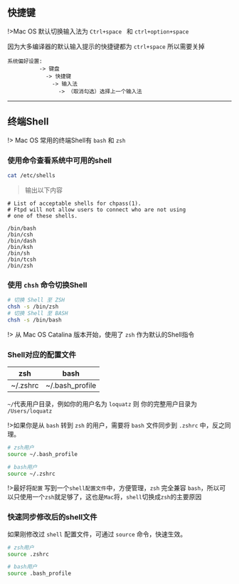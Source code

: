## 快捷键

!>Mac OS 默认切换输入法为 `Ctrl+space ` 和 `ctrl+option+space`

因为大多编译器的默认输入提示的快捷键都为 `ctrl+space` 所以需要关掉

```
系统偏好设置:
          -> 键盘
            -> 快捷键
              -> 输入法
                -> （取消勾选）选择上一个输入法
```



---



## 终端Shell

!> Mac OS 常用的终端Shell有 `bash` 和  `zsh`

### 使用命令查看系统中可用的shell

```bash
cat /etc/shells
```

> 输出以下内容

```
# List of acceptable shells for chpass(1).
# Ftpd will not allow users to connect who are not using
# one of these shells.

/bin/bash
/bin/csh
/bin/dash
/bin/ksh
/bin/sh
/bin/tcsh
/bin/zsh
```

### 使用 `chsh` 命令切换Shell

```bash
# 切换 Shell 至 ZSH
chsh -s /bin/zsh
# 切换 Shell 至 BASH
chsh -s /bin/bash
```

!> 从 Mac OS Catalina 版本开始，使用了 `zsh` 作为默认的Shell指令

### Shell对应的配置文件

|   zsh    |      bash       |
| :------: | :-------------: |
| ~/.zshrc | ~/.bash_profile |

`~/`代表用户目录，例如你的用户名为 `loquatz` 则 你的完整用户目录为 `/Users/loquatz`

!>如果你是从 `bash` 转到 `zsh` 的用户，需要将 `bash` 文件同步到 `.zshrc` 中，反之同理。

```bash
# zsh用户
source ~/.bash_profile

# bash用户
source ~/.zshrc
```

!>最好将`配置` 写到一个`shell配置文件`中，方便管理，`zsh` 完全兼容 `bash`，所以可以只使用一个`zsh`就足够了，这也是`Mac`将，`shell`切换成`zsh`的主要原因

### 快速同步修改后的shell文件

如果刚修改过 `shell` 配置文件，可通过 `source` 命令，快速生效。

```bash
# zsh用户
source .zshrc

# bash用户
source .bash_profile
```

